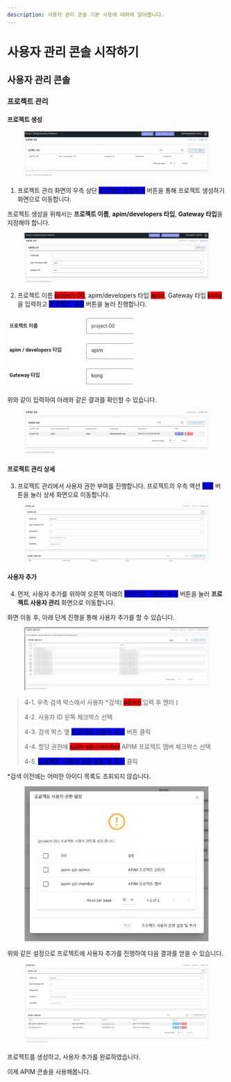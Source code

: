 ```yaml
---
description: 사용자 관리 콘솔 기본 사용에 대하여 알아봅니다.
---
```


# 사용자 관리 콘솔 시작하기

## 사용자 관리 콘솔

### 프로젝트 관리

#### 프로젝트 생성

<figure><img src="../../.gitbook/assets/image (1).png" alt=""><figcaption></figcaption></figure>

1. 프로젝트 관리 화면의 우측 상단 <mark style="background-color:blue;">프로젝트 생성하기</mark> 버튼을 통해 프로젝트 생성하기 화면으로 이동합니다.

프로젝트 생성을 위해서는 **프로젝트 이름**, **apim/developers 타입**, **Gateway 타입**을 지정해야 합니다.

<figure><img src="../../.gitbook/assets/image (34).png" alt=""><figcaption></figcaption></figure>

2. 프로젝트 이름 <mark style="background-color:red;">project-00</mark>, apim/developers 타입 <mark style="background-color:red;">apim</mark>, Gateway 타입 <mark style="background-color:red;">kong</mark> 을 입력하고 <mark style="background-color:blue;">프로젝트 생성</mark> 버튼을 눌러 진행합니다.

![](<../../.gitbook/assets/image (38).png>)

위와 같이 입력하여 아래와 같은 결과를 확인할 수 있습니다.

<figure><img src="../../.gitbook/assets/image (2).png" alt=""><figcaption></figcaption></figure>

#### 프로젝트 관리 상세

3. 프로젝트 관리에서 사용자 권한 부여를 진행합니다. 프로젝트의 우측 액션 <mark style="background-color:blue;">상세</mark> 버튼을 눌러 상세 화면으로 이동합니다.

<figure><img src="../../.gitbook/assets/image (7).png" alt=""><figcaption></figcaption></figure>

#### 사용자 추가

4. 먼저, 사용자 추가를 위하여 오른쪽 아래의 <mark style="background-color:blue;">프로젝트 사용자 추가</mark> 버튼을 눌러 **프로젝트 사용자 관리** 화면으로 이동합니다.

화면 이동 후, 아래 단계 진행을 통해 사용자 추가를 할 수 있습니다.

<figure><img src="../../.gitbook/assets/image (11).png" alt=""><figcaption></figcaption></figure>

> 4-1. 우측 검색 박스에서 사용자 \*검색( <mark style="background-color:red;">admin</mark> 입력 후 엔터 )
>
> 4-2. 사용자 ID 왼쪽 체크박스 선택
>
> 4-3. 검색 박스 옆 <mark style="background-color:blue;">프로젝트 사용자 추가</mark> 버튼 클릭
>
> 4-4. 할당 권한에 <mark style="background-color:red;">apim-pjt-member</mark> APIM 프로젝트 멤버 체크박스 선택
>
> 4-5. <mark style="background-color:blue;">프로젝트 사용자 권한 설정 및 추가</mark> 클릭

\*검색 이전에는 어떠한 아이디 목록도 조회되지 않습니다.

<figure><img src="../../.gitbook/assets/image (5).png" alt=""><figcaption></figcaption></figure>

위와 같은 설정으로 프로젝트에 사용자 추가를 진행하여 다음 결과를 얻을 수 있습니다.

<figure><img src="../../.gitbook/assets/image (6).png" alt=""><figcaption></figcaption></figure>

프로젝트를 생성하고, 사용자 추가를 완료하였습니다.

이제 APIM 콘솔을 사용해봅니다.

